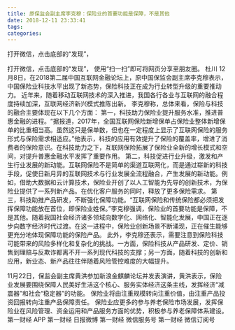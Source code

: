 ```yaml
---
title: 原保监会副主席李克穆：保险业的首要功能是保障，不是其他
date: 2018-12-11 23:33:41
tags: 
categories: 
---
```

打开微信，点击底部的“发现”，
<!-- more -->
打开微信，点击底部的“发现”，
使用“扫一扫”即可将网页分享至朋友圈。
杜川
12月8日，在2018第二届中国互联网金融论坛上，原中国保监会副主席李克穆表示，中国保险业科技水平出现了新态势，保险科技正在成为行业转型升级的重要推动力。
近年来，随着移动互联网技术的深入推进，我国各行各业与互联网的融合程度持续加深，互联网经济新兴模式推陈出新。
李克穆称，总体来看，保险与科技的融合主要体现在以下几个方面：
第一，科技助力保险业提升服务水准，推进普惠金融的进程。“据报道，2017年，全国互联网保险新增保单占保险业整体新增保单的比重相当高。虽然这只是保单数，但也在一定程度上显示了互联网保险的服务形式与保险需求相适应。”他表示，科技的应用有效提升了保险的覆盖率，增进了消费者的保险意识。在科技助力之下，互联网保险拓展了保险业全新的增长模式和空间，对提升普惠金融水平发挥了重要作用。
第二，科技促进行业升级，激发和产生行业发展的新动能。互联网保险不是简单的渠道互联网化，而是通过崭新的科技手段，促使日新月异的互联网技术与行业发展全流程融合，产生发展的新动能。例如，借助大数据和云计算技术，保险业开创了以人工智能为先导的创新技术，为保险业提供了一系列新产品。在优化客户服务的同时，释放了更多保险需求。
第三，科技助推产品研发，不断强化保障功能。“互联网保险和传统保险都必须把发挥保障功能放在首位，即保险业姓保。”李克穆强调，保险业的首要功能是保障，不是其他。随着我国社会经济诸多领域向数字化、网络化、智能化发展，中国正在逐步向数字经济时代过渡。在这一进程中，保险业创新场景不断涌现，正在催生能够更充分地体现保障功能的保险产品。
此外，李克穆还表示，需要注意到保险科技可能带来的风险多样化和复杂化的挑战。一方面，保险科技从产品研发、定价、销售到理赔与反欺诈都离不开一系列现代科技的支撑；另一方面，随着科技的创新和应用，新业态、新产品往往伴随着风险管控难度的大幅提升。
 
 
11月22日，保监会副主席黄洪参加新浪金麒麟论坛并发表演讲，黄洪表示，保险业发展要围绕保障人民美好生活这个核心、服务实体经济这条主线，发挥经济“减震器”和社会“稳定器”的功能。
保险业将由注重规模转向注重价值，由注重产品投资回报转向注重产品保障责任。
保险业应更多的参与养老保险市场发展，发挥保险业在风险管理、资金运用和产品服务方面的优势，积极参与养老保障体系建设。
第一财经
APP
第一财经
日报微博
第一财经
微信服务号
第一财经
微信订阅号
